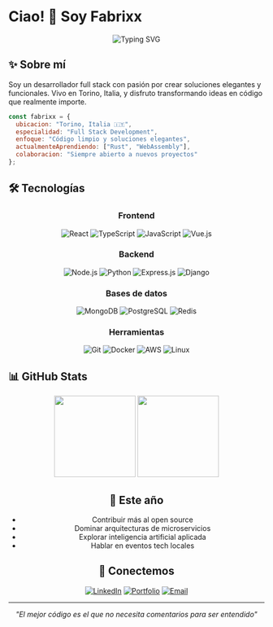 # Ciao! 👋 Soy Fabrixx

<div align="center">
  <img src="https://readme-typing-svg.herokuapp.com/?lines=Full+Stack+Developer;Apasionado+por+el+código+limpio;Siempre+aprendiendo+algo+nuevo&font=Fira%20Code&center=true&width=380&height=50&duration=4000&pause=1000" alt="Typing SVG" />
</div>

## ✨ Sobre mí

Soy un desarrollador full stack con pasión por crear soluciones elegantes y funcionales. Vivo en Torino, Italia, y disfruto transformando ideas en código que realmente importe.

```javascript
const fabrixx = {
  ubicacion: "Torino, Italia 🇮🇹",
  especialidad: "Full Stack Development",
  enfoque: "Código limpio y soluciones elegantes",
  actualmenteAprendiendo: ["Rust", "WebAssembly"],
  colaboracion: "Siempre abierto a nuevos proyectos"
};
```

## 🛠 Tecnologías

<div align="center">

### Frontend
![React](https://img.shields.io/badge/React-20232A?style=for-the-badge&logo=react&logoColor=61DAFB)
![TypeScript](https://img.shields.io/badge/TypeScript-007ACC?style=for-the-badge&logo=typescript&logoColor=white)
![JavaScript](https://img.shields.io/badge/JavaScript-F7DF1E?style=for-the-badge&logo=javascript&logoColor=black)
![Vue.js](https://img.shields.io/badge/Vue.js-35495E?style=for-the-badge&logo=vuedotjs&logoColor=4FC08D)

### Backend
![Node.js](https://img.shields.io/badge/Node.js-43853D?style=for-the-badge&logo=node.js&logoColor=white)
![Python](https://img.shields.io/badge/Python-3776AB?style=for-the-badge&logo=python&logoColor=white)
![Express.js](https://img.shields.io/badge/Express.js-404D59?style=for-the-badge&logo=express&logoColor=white)
![Django](https://img.shields.io/badge/Django-092E20?style=for-the-badge&logo=django&logoColor=white)

### Bases de datos
![MongoDB](https://img.shields.io/badge/MongoDB-4EA94B?style=for-the-badge&logo=mongodb&logoColor=white)
![PostgreSQL](https://img.shields.io/badge/PostgreSQL-316192?style=for-the-badge&logo=postgresql&logoColor=white)
![Redis](https://img.shields.io/badge/Redis-DC382D?style=for-the-badge&logo=redis&logoColor=white)

### Herramientas
![Git](https://img.shields.io/badge/Git-F05032?style=for-the-badge&logo=git&logoColor=white)
![Docker](https://img.shields.io/badge/Docker-2496ED?style=for-the-badge&logo=docker&logoColor=white)
![AWS](https://img.shields.io/badge/AWS-232F3E?style=for-the-badge&logo=amazon-aws&logoColor=white)
![Linux](https://img.shields.io/badge/Linux-FCC624?style=for-the-badge&logo=linux&logoColor=black)

</div>

## 📊 GitHub Stats

<div align="center">
  <div align="center">
  <img height="160em" src="  https://github-readme-activity-graph.vercel.app/graph?username=fabriisomazzi&theme=tokyo-night"/>
  <img height="160em" src="https://github-readme-stats.vercel.app/api/top-langs/?username=fabriisomazzi&layout=compact&theme=tokyonight&hide_border=true&langs_count=6"/>
</div>


## 🎯 Este año

- Contribuir más al open source
- Dominar arquitecturas de microservicios  
- Explorar inteligencia artificial aplicada
- Hablar en eventos tech locales

## 💬 Conectemos

<div align="center">
  
[![LinkedIn](https://img.shields.io/badge/-LinkedIn-0A66C2?style=flat&logo=linkedin&logoColor=white)](https://linkedin.com/in/tu-perfil)
[![Portfolio](https://img.shields.io/badge/-Portfolio-000000?style=flat&logo=firefox&logoColor=white)](https://tu-portfolio.com)
[![Email](https://img.shields.io/badge/-Email-EA4335?style=flat&logo=gmail&logoColor=white)](mailto:tu-email@gmail.com)

</div>

---

<div align="center">
  <i>"El mejor código es el que no necesita comentarios para ser entendido"</i>
</div>
